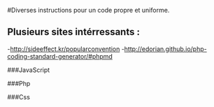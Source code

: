 #Diverses instructions pour un code propre et uniforme.
## Plusieurs sites intérressants : 
-http://sideeffect.kr/popularconvention
-http://edorian.github.io/php-coding-standard-generator/#phpmd

###JavaScript

###Php

###Css
